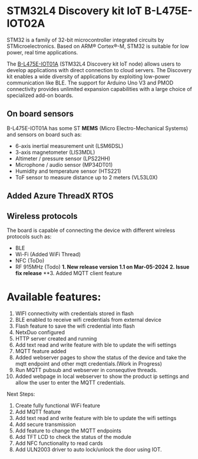 # STM32L4 Discovery kit IoT B-L475E-IOT02A

STM32 is a family of 32-bit microcontroller integrated circuits by STMicroelectronics. Based on ARM® Cortex®-M, STM32 is suitable for low power, real time applications.

The [B-L475E-IOT01A](https://www.st.com/en/evaluation-tools/b-l475e-iot01a.html) (STM32L4 Discovery kit IoT node) allows users to develop applications with direct connection to cloud servers.
The Discovery kit enables a wide diversity of applications by exploiting low-power communication like BLE.
The support for Arduino Uno V3 and PMOD connectivity provides unlimited expansion capabilities with a large choice of specialized add-on boards.

## On board sensors
B-L475E-IOT01A has some ST **MEMS** (Micro Electro-Mechanical Systems) and sensors on board such as:

* 6-axis inertial measurement unit (LSM6DSL)
* 3-axis magnetometer (LIS3MDL)
* Altimeter / pressure sensor (LPS22HH)
* Microphone / audio sensor (MP34DT01)
* Humidity and temperature sensor (HTS221)
* ToF sensor to measure distance up to 2 meters (VL53L0X)

## Added Azure ThreadX RTOS
## Wireless protocols

The board is capable of connecting the device with different wireless protocols such as:

* BLE
* Wi-Fi (Added WiFi Thread)
* NFC (ToDo)
* RF 915MHz (Todo)
**1. New release version 1.1 on Mar-05-2024**
**2. Issue fix release**
**3. Added MQTT client feature

# Available features:
1. WIFI connectivity with credentials stored in flash
2. BLE enabled to receive wifi credentials from external device
3. Flash feature to save the wifi credential into flash
4. NetxDuo configured
5. HTTP server created and running
6. Add text read and write feature with ble to update the wifi settings
7. MQTT feature added
8. Added webserver pages to show the status of the device and take the mqtt endpoint and other mqtt credentials.(Work in Progress)
9. Run MQTT pubsub and webserver in consequtive threads.
10. Added webpage in local webserver to show the product ip settings and allow the user to enter the MQTT credentials.

Next Steps:
1. Create fully functional WiFi feature
2. Add MQTT feature
3. Add text read and write feature with ble to update the wifi settings
4. Add secure transmission
5. Add feature to change the MQTT endpoints
6. Add TFT LCD to check the status of the module
7. Add NFC functionality to read cards
8. Add ULN2003 driver to auto lock/unlock the door using IOT.
